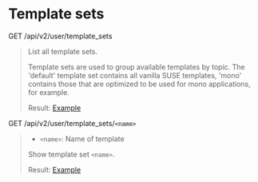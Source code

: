 # Template sets

GET /api/v2/user/template_sets
>List all template sets.
>
>Template sets are used to group available templates by topic. The 'default' template set contains all vanilla SUSE templates, 'mono' contains those that are optimized to be used for mono applications, for example.
>
>Result: [Example](template_sets.xml)

GET /api/v2/user/template_sets/`<name>`
>* `<name>`: Name of template
>
>Show template set `<name>`.
>
>Result: [Example](template_set.xml)
